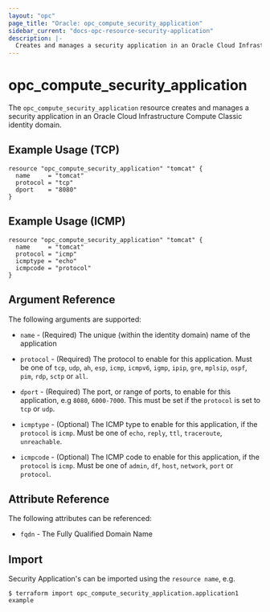 ```yaml
---
layout: "opc"
page_title: "Oracle: opc_compute_security_application"
sidebar_current: "docs-opc-resource-security-application"
description: |-
  Creates and manages a security application in an Oracle Cloud Infrastructure Compute Classic identity domain.
---
```


# opc\_compute\_security\_application

The ``opc_compute_security_application`` resource creates and manages a security application in an Oracle Cloud Infrastructure Compute Classic identity domain.

## Example Usage (TCP)

```hcl
resource "opc_compute_security_application" "tomcat" {
  name     = "tomcat"
  protocol = "tcp"
  dport    = "8080"
}
```

## Example Usage (ICMP)

```hcl
resource "opc_compute_security_application" "tomcat" {
  name     = "tomcat"
  protocol = "icmp"
  icmptype = "echo"
  icmpcode = "protocol"
}
```

## Argument Reference

The following arguments are supported:

* `name` - (Required) The unique (within the identity domain) name of the application

* `protocol` - (Required) The protocol to enable for this application. Must be one of
`tcp`, `udp`, `ah`, `esp`, `icmp`, `icmpv6`, `igmp`, `ipip`, `gre`, `mplsip`, `ospf`, `pim`, `rdp`, `sctp` or `all`.

* `dport` - (Required) The port, or range of ports, to enable for this application, e.g `8080`, `6000-7000`. This must be set if the `protocol` is set to `tcp` or `udp`.

* `icmptype` - (Optional) The ICMP type to enable for this application, if the `protocol` is `icmp`. Must be one of
`echo`, `reply`, `ttl`, `traceroute`, `unreachable`.

* `icmpcode` - (Optional) The ICMP code to enable for this application, if the `protocol` is `icmp`. Must be one of
`admin`, `df`, `host`, `network`, `port` or `protocol`.

## Attribute Reference

The following attributes can be referenced:

* `fqdn` - The Fully Qualified Domain Name


## Import

Security Application's can be imported using the `resource name`, e.g.

```shell
$ terraform import opc_compute_security_application.application1 example
```
